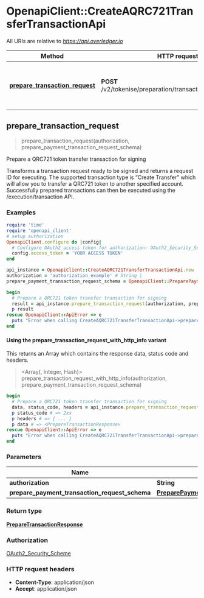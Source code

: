 # OpenapiClient::CreateAQRC721TransferTransactionApi

All URIs are relative to *https://api.overledger.io*

| Method | HTTP request | Description |
| ------ | ------------ | ----------- |
| [**prepare_transaction_request**](CreateAQRC721TransferTransactionApi.md#prepare_transaction_request) | **POST** /v2/tokenise/preparation/transaction/qrc721/transfer | Prepare a QRC721 token transfer transaction for signing |


## prepare_transaction_request

> <PrepareTransactionResponse> prepare_transaction_request(authorization, prepare_payment_transaction_request_schema)

Prepare a QRC721 token transfer transaction for signing

Transforms a transaction request ready to be signed and returns a request ID for executing. The supported transaction type is “Create Transfer” which will allow you to transfer a QRC721 token to another specified account. Successfully prepared transactions can then be executed using the /execution/transaction API.

### Examples

```ruby
require 'time'
require 'openapi_client'
# setup authorization
OpenapiClient.configure do |config|
  # Configure OAuth2 access token for authorization: OAuth2_Security_Scheme
  config.access_token = 'YOUR ACCESS TOKEN'
end

api_instance = OpenapiClient::CreateAQRC721TransferTransactionApi.new
authorization = 'authorization_example' # String | 
prepare_payment_transaction_request_schema = OpenapiClient::PreparePaymentTransactionRequestSchema.new({location: OpenapiClient::Location.new({technology: 'technology_example', network: 'network_example'}), type: 'Payment', urgency: 'Normal', request_details: OpenapiClient::PaymentRequestDetailsSchema.new({destination: [OpenapiClient::DestinationPaymentSchema.new({destination_id: 'destination_id_example', payment: OpenapiClient::PaymentSchema.new({amount: 'amount_example', unit: 'unit_example'})})], origin: [OpenapiClient::OriginPaymentSchema.new({origin_id: 'origin_id_example'})]})}) # PreparePaymentTransactionRequestSchema | 

begin
  # Prepare a QRC721 token transfer transaction for signing
  result = api_instance.prepare_transaction_request(authorization, prepare_payment_transaction_request_schema)
  p result
rescue OpenapiClient::ApiError => e
  puts "Error when calling CreateAQRC721TransferTransactionApi->prepare_transaction_request: #{e}"
end
```

#### Using the prepare_transaction_request_with_http_info variant

This returns an Array which contains the response data, status code and headers.

> <Array(<PrepareTransactionResponse>, Integer, Hash)> prepare_transaction_request_with_http_info(authorization, prepare_payment_transaction_request_schema)

```ruby
begin
  # Prepare a QRC721 token transfer transaction for signing
  data, status_code, headers = api_instance.prepare_transaction_request_with_http_info(authorization, prepare_payment_transaction_request_schema)
  p status_code # => 2xx
  p headers # => { ... }
  p data # => <PrepareTransactionResponse>
rescue OpenapiClient::ApiError => e
  puts "Error when calling CreateAQRC721TransferTransactionApi->prepare_transaction_request_with_http_info: #{e}"
end
```

### Parameters

| Name | Type | Description | Notes |
| ---- | ---- | ----------- | ----- |
| **authorization** | **String** |  |  |
| **prepare_payment_transaction_request_schema** | [**PreparePaymentTransactionRequestSchema**](PreparePaymentTransactionRequestSchema.md) |  |  |

### Return type

[**PrepareTransactionResponse**](PrepareTransactionResponse.md)

### Authorization

[OAuth2_Security_Scheme](../README.md#OAuth2_Security_Scheme)

### HTTP request headers

- **Content-Type**: application/json
- **Accept**: application/json

